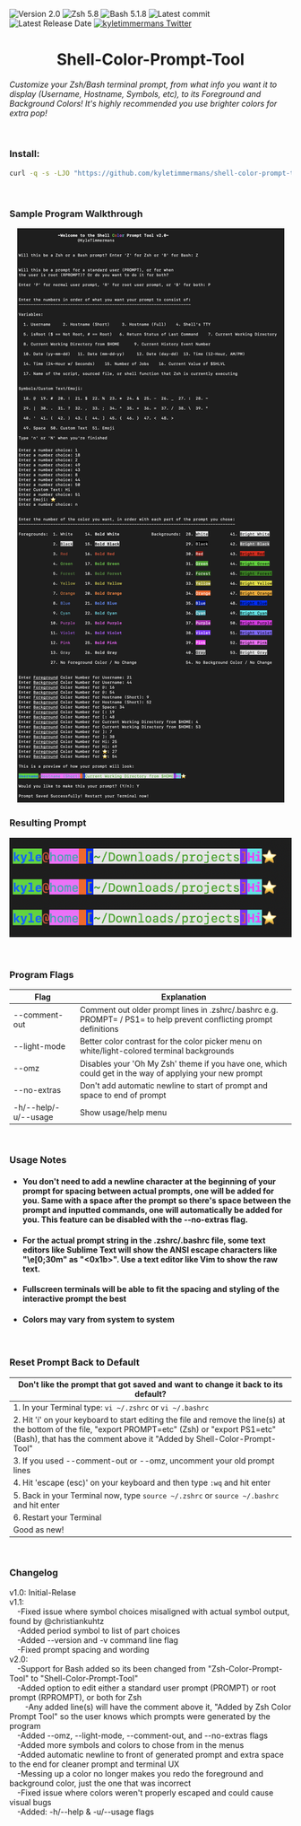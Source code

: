 ![Version 2.0](http://img.shields.io/badge/version-v2.0-orange.svg)
![Zsh 5.8](https://img.shields.io/badge/Zsh-5.8-red.svg)
![Bash 5.1.8](https://img.shields.io/badge/Bash-5.1.8-red.svg)
![Latest commit](https://img.shields.io/github/last-commit/kyletimmermans/shell-color-prompt-tool?color=lightblue)
![Latest Release Date](https://img.shields.io/github/release-date/kyletimmermans/shell-color-prompt-tool?color=darkgreen)
[![kyletimmermans Twitter](http://img.shields.io/twitter/url/http/shields.io.svg?style=social&label=Follow)](https://twitter.com/kyletimmermans)

# <div align="center">Shell-Color-Prompt-Tool</div>

_Customize your Zsh/Bash terminal prompt, from what info you want it to display (Username, Hostname, Symbols, etc), to its Foreground and Background Colors! It's highly recommended you use brighter colors for extra pop!_

</br>

### Install:
```bash
curl -q -s -LJO "https://github.com/kyletimmermans/shell-color-prompt-tool/releases/download/latest/shell-color-prompt-tool.sh" && chmod +x shell-color-prompt-tool.sh
```

</br>

### Sample Program Walkthrough
<p align="center">
  <img src="https://github.com/kyletimmermans/shell-color-prompt-tool/blob/master/resources/example_prompt_walkthrough.png?raw=true" alt="Sample Program Walkthrough"/>
</p>

### Resulting Prompt
<p align="center">
  <img src="https://github.com/kyletimmermans/shell-color-prompt-tool/blob/master/resources/final_prompt_example.png?raw=true" alt="Resulting Prompt"/>
</p>

</br>

### Program Flags

| Flag | Explanation |
| ---- | ----------- |
| --comment-out | Comment out older prompt lines in .zshrc/.bashrc e.g. PROMPT= / PS1= to help prevent conflicting prompt definitions |
| --light-mode | Better color contrast for the color picker menu on white/light-colored terminal backgrounds |
| --omz | Disables your 'Oh My Zsh' theme if you have one, which could get in the way of applying your new prompt |
| --no-extras | Don't add automatic newline to start of prompt and space to end of prompt |
| -h/--help/-u/--usage | Show usage/help menu |

</br>

### Usage Notes
* #### You don't need to add a newline character at the beginning of your prompt for spacing between actual prompts, one will be added for you. Same with a space after the prompt so there's space between the prompt and inputted commands, one will automatically be added for you. This feature can be disabled with the --no-extras flag.
* #### For the actual prompt string in the .zshrc/.bashrc file, some text editors like Sublime Text will show the ANSI escape characters like "\e[0;30m" as "<0x1b>". Use a text editor like Vim to show the raw text.
* #### Fullscreen terminals will be able to fit the spacing and styling of the interactive prompt the best  
* #### Colors may vary from system to system

</br>

### Reset Prompt Back to Default
| Don't like the prompt that got saved and want to change it back to its default? |
|---------------------------------------------------------------------------------|
|1. In your Terminal type: ```vi ~/.zshrc``` or ```vi ~/.bashrc```|
|2. Hit 'i' on your keyboard to start editing the file and remove the line(s) at the bottom of the file, "export PROMPT=etc" (Zsh) or "export PS1=etc" (Bash), that has the comment above it "Added by Shell-Color-Prompt-Tool"|
|3. If you used --comment-out or --omz, uncomment your old prompt lines |
|4. Hit 'escape (esc)' on your keyboard and then type ```:wq``` and hit enter|
|5. Back in your Terminal now, type ```source ~/.zshrc``` or ```source ~/.bashrc``` and hit enter|
|6. Restart your Terminal|
|Good as new!|

</br>

### Changelog
<div>v1.0: Initial-Relase</div>
<div>v1.1:</div>
<div>&ensp;&ensp;-Fixed issue where symbol choices misaligned with actual symbol output, found by @christiankuhtz</div>
<div>&ensp;&ensp;-Added period symbol to list of part choices</div>
<div>&ensp;&ensp;-Added --version and -v command line flag</div>
<div>&ensp;&ensp;-Fixed prompt spacing and wording</div>
<div>v2.0:</div>
<div>&ensp;&ensp;-Support for Bash added so its been changed from "Zsh-Color-Prompt-Tool" to "Shell-Color-Prompt-Tool"</div>
<div>&ensp;&ensp;-Added option to edit either a standard user prompt (PROMPT) or root prompt (RPROMPT), or both for Zsh</div>
<div>&ensp;&ensp;&ensp;&ensp;-Any added line(s) will have the comment above it, "Added by Zsh Color Prompt Tool" so the user knows which prompts were generated by the program</div>
<div>&ensp;&ensp;-Added --omz, --light-mode, --comment-out, and --no-extras flags</div>
<div>&ensp;&ensp;-Added more symbols and colors to chose from in the menus</div>
<div>&ensp;&ensp;-Added automatic newline to front of generated prompt and extra space to the end for cleaner prompt and terminal UX</div>
<div>&ensp;&ensp;-Messing up a color no longer makes you redo the foreground and background color, just the one that was incorrect</div>
<div>&ensp;&ensp;-Fixed issue where colors weren't properly escaped and could cause visual bugs</div>
<div>&ensp;&ensp;-Added: -h/--help & -u/--usage flags</div>
